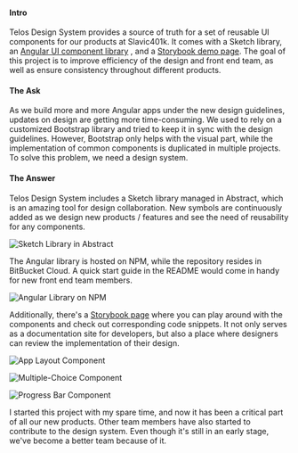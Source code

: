 #### Intro

Telos Design System provides a source of truth for a set of reusable UI components for our products at Slavic401k. It comes with a Sketch library, an
[Angular UI component library](https://www.npmjs.com/package/telos-design-system)
, and a
[Storybook demo page](https://tds-bak.vercel.app). The goal of this project is to improve efficiency of the design and front end team, as well as ensure consistency throughout different products.

#### The Ask

As we build more and more Angular apps under the new design guidelines, updates on design are getting more time-consuming. We used to rely on a customized Bootstrap library and tried to keep it in sync with the design guidelines. However, Bootstrap only helps with the visual part, while the implementation of common components is duplicated in multiple projects. To solve this problem, we need a design system.

#### The Answer

Telos Design System includes a Sketch library managed in Abstract, which is an amazing tool for design collaboration. New symbols are continuously added as we design new products / features and see the need of reusability for any components.

![Sketch Library in Abstract](./assets/img/tds-sketch-lib.png 'Sketch Library in Abstract')

The Angular library is hosted on NPM, while the repository resides in BitBucket Cloud. A quick start guide in the README would come in handy for new front end team members.

![Angular Library on NPM](./assets/img/tds-npm.png 'Angular Library on NPM')

Additionally, there's a [Storybook page](https://tds-bak.vercel.app) where you can play around with the components and check out corresponding code snippets. It not only serves as a documentation site for developers, but also a place where designers can review the implementation of their design.

![App Layout Component](./assets/img/tds-1.gif 'App Layout Component')

![Multiple-Choice Component](./assets/img/tds-2.gif 'Multiple-Choice Component')

![Progress Bar Component](./assets/img/tds-3.gif 'Progress Bar Component')

I started this project with my spare time, and now it has been a critical part of all our new products. Other team members have also started to contribute to the design system. Even though it's still in an early stage, we've become a better team because of it.

